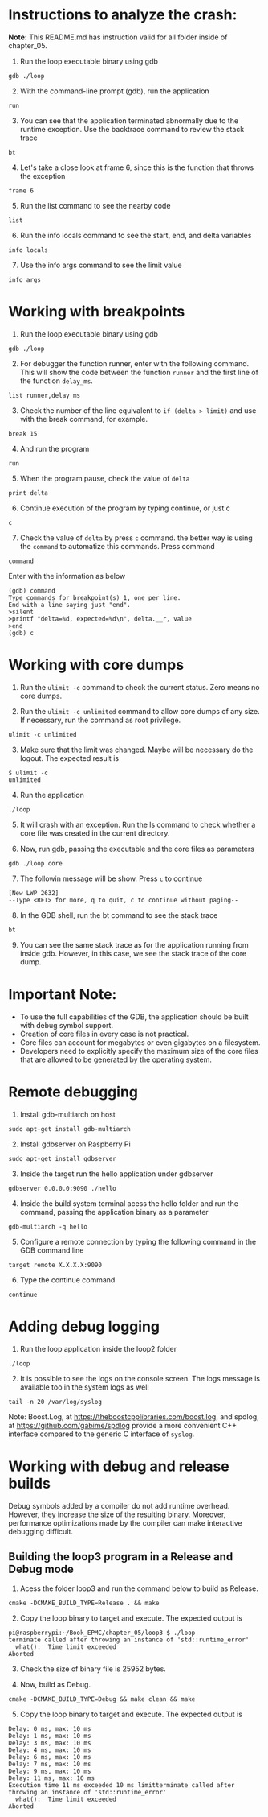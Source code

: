 # Instructions to analyze the crash:

**Note:** This README.md has instruction valid for all folder inside of chapter_05.

1. Run the loop executable binary using gdb

```console
gdb ./loop
```

2. With the command-line prompt (gdb), run the application

```console
run
```

3. You can see that the application terminated abnormally due to the runtime exception. Use the backtrace command to review the stack trace

```console
bt
```

4. Let's take a close look at frame 6, since this is the function that throws the exception

```console
frame 6
```

5. Run the list command to see the nearby code

```console
list
```

6. Run the info locals command to see the start, end, and delta variables
```console
info locals
```

7. Use the info args command to see the limit value
```console
info args
```

# Working with breakpoints

1. Run the loop executable binary using gdb

```console
gdb ./loop
```

2. For debugger the function runner, enter with the following command. This will show the code between the function `runner` and the first line of the function `delay_ms`.

```console
list runner,delay_ms
```

3. Check the number of the line equivalent to `if (delta > limit)` and use with the break command, for example.

```console
break 15
```

4. And run the program

```console
run
```

5. When the program pause, check the value of `delta`

```console
print delta
```

6. Continue execution of the program by typing continue, or just c

```console
c
```

7. Check the value of `delta` by press `c` command. the better way is using the `command` to automatize this commands. Press command

```console
command
```

Enter with the information as below
```console
(gdb) command
Type commands for breakpoint(s) 1, one per line.
End with a line saying just "end".
>silent
>printf "delta=%d, expected=%d\n", delta.__r, value
>end
(gdb) c
```

# Working with core dumps


1. Run the `ulimit -c` command to check the current status. Zero means no core dumps. 

2. Run the `ulimit -c unlimited` command to allow core dumps of any size. If necessary, run the command as root privilege.

```console
ulimit -c unlimited
```

3. Make sure that the limit was changed. Maybe will be necessary do the logout. The expected result is
```
$ ulimit -c
unlimited
```

4. Run the application

```console
./loop
```

5. It will crash with an exception. Run the ls command to check whether a core file was created in the current directory.

6. Now, run gdb, passing the executable and the core files as parameters

```console
gdb ./loop core
```

7. The followin message will be show. Press `c` to continue
```
[New LWP 2632]
--Type <RET> for more, q to quit, c to continue without paging--
```

8. In the GDB shell, run the bt command to see the stack trace
```console
bt
```

9. You can see the same stack trace as for the application running from inside gdb. However, in this case, we see the stack trace of the core dump.


# Important Note: 
- To use the full capabilities of the GDB, the application should be built with debug symbol support. 
- Creation of core files in every case is not practical. 
- Core files can account for megabytes or even gigabytes on a filesystem.
- Developers need to explicitly specify the maximum size of the core files that are allowed to be generated by the operating system. 


# Remote debugging

1. Install gdb-multiarch on host

```console
sudo apt-get install gdb-multiarch
```

2. Install gdbserver on Raspberry Pi

```console
sudo apt-get install gdbserver
```

3. Inside the target run the hello application under gdbserver

```console
gdbserver 0.0.0.0:9090 ./hello
```

4. Inside the build system terminal acess the hello folder and run the command, passing the application binary as a parameter

```console
gdb-multiarch -q hello
```

5. Configure a remote connection by typing the following command in the GDB command line

```console
target remote X.X.X.X:9090
```

6. Type the continue command

```console
continue
```

# Adding debug logging

1. Run the loop application inside the loop2 folder

```console
./loop
```

2. It is possible to see the logs on the console screen. The logs message is available too in the system logs as well

```console
tail -n 20 /var/log/syslog
```

Note: Boost.Log, at https://theboostcpplibraries.com/boost.log, and spdlog, at https://github.com/gabime/spdlog provide a more convenient C++ interface compared to the generic C interface of `syslog`.


# Working with debug and release builds

Debug symbols added by a compiler do not add runtime overhead. However, they increase the size of the resulting binary. Moreover, performance optimizations made by the compiler can make interactive debugging difficult.

## Building the loop3 program in a Release and Debug mode

1. Acess the folder loop3 and run the command below to build as Release.
```console
cmake -DCMAKE_BUILD_TYPE=Release . && make
```
2. Copy the loop binary to target and execute. The expected output is
```console
pi@raspberrypi:~/Book_EPMC/chapter_05/loop3 $ ./loop 
terminate called after throwing an instance of 'std::runtime_error'
  what():  Time limit exceeded
Aborted
```
3. Check the size of binary file is 25952 bytes.

4. Now, build as Debug.
```console
cmake -DCMAKE_BUILD_TYPE=Debug && make clean && make
```

5. Copy the loop binary to target and execute. The expected output is
```console
Delay: 0 ms, max: 10 ms
Delay: 1 ms, max: 10 ms
Delay: 3 ms, max: 10 ms
Delay: 4 ms, max: 10 ms
Delay: 6 ms, max: 10 ms
Delay: 7 ms, max: 10 ms
Delay: 9 ms, max: 10 ms
Delay: 11 ms, max: 10 ms
Execution time 11 ms exceeded 10 ms limitterminate called after throwing an instance of 'std::runtime_error'
  what():  Time limit exceeded
Aborted
```